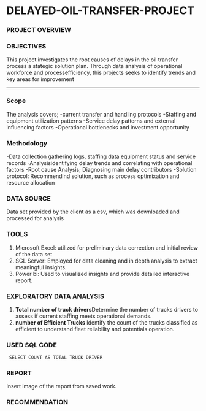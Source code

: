 # DELAYED-OIL-TRANSFER-PROJECT

### PROJECT OVERVIEW

### OBJECTIVES
This project investigates the root causes of delays in the oil transfer process a stategic solution plan. Through data analysis of operational workforce and processefficiency, this projects seeks to identify trends and key areas for improvement

---

### Scope
The analysis covers;
-current transfer and handling protocols
-Staffing and equipment utilization patterns
-Service delay patterns and external influencing factors
-Operational bottlenecks and investment opportunity

### Methodology
-Data collection gathering logs, staffing data equipment status and service records
-Analysisidentifying delay trends and correlating with operational factors
-Root cause Analysis; Diagnosing main delay contributors
-Solution protocol: Recommendind solution, such as process optimixation and resource allocation

### DATA SOURCE
Data set provided by the client as a csv, which was downloaded and processed for analysis

### TOOLS
1. Microsoft Excel: utilized for preliminary data correction and initial review of the data set
2. SGL Server: Employed for data cleaning and in depth analysis to extract meaningful insights.
3. Power bi: Used to visualized insights and provide detailed interactive report.

### EXPLORATORY DATA ANALYSIS
1. **Total number of truck drivers**Determine the number of trucks drivers to assess if current staffing meets operational demands.
2. **number of Efficient Trucks** Identify the count of the trucks classified as efficient to understand fleet reliability and potentials operation.


### USED SQL CODE
``` SELECT COUNT AS TOTAL TRUCK DRIVER```

### REPORT
Insert image of the report from saved work.

### RECOMMENDATION




